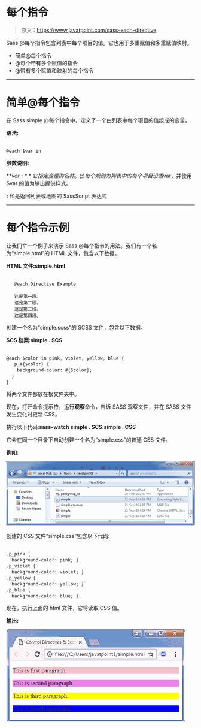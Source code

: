 # 每个指令

> 原文：<https://www.javatpoint.com/sass-each-directive>

Sass @每个指令包含列表中每个项目的值。它也用于多重赋值和多重赋值映射。

*   简单@每个指令
*   @每个带有多个赋值的指令
*   @带有多个赋值和映射的每个指令

* * *

# 简单@每个指令

在 Sass simple @每个指令中，定义了一个由列表中每个项目的值组成的变量。

**语法:**

```

@each $var in 
```

**参数说明:**

**$var:** 它指定变量的名称。@每个规则为列表中的每个项目设置$var，并使用$var 的值为输出提供样式。

**<list or="" map="">:</list>** <list>和<map>是返回列表或地图的 SassScript 表达式</map></list>

* * *

# 每个指令示例

让我们举一个例子来演示 Sass @每个指令的用法。我们有一个名为“simple.html”的 HTML 文件，包含以下数据。

**HTML 文件:simple.html**

```

   @each Directive Example

   这是第一段。
   这是第二段。
   这是第三段。
   这是第四段。

```

创建一个名为“simple.scss”的 SCSS 文件，包含以下数据。

**SCS 档案:simple . SCS**

```

@each $color in pink, violet, yellow, blue {
  .p_#{$color} {
    background-color: #{$color};
  }
}

```

将两个文件都放在根文件夹中。

现在，打开命令提示符，运行**观察**命令，告诉 SASS 观察文件，并在 SASS 文件发生变化时更新 CSS。

执行以下代码:**sass-watch simple . SCS:simple . CSS**

它会在同一个目录下自动创建一个名为“simple.css”的普通 CSS 文件。

**例如:**

![Sass @Each directive1](img/12a468660261c6e6eb44a3e0b4088b47.png)

创建的 CSS 文件“simple.css”包含以下代码:

```

.p_pink {
  background-color: pink; }
.p_violet {
  background-color: violet; }
.p_yellow {
  background-color: yellow; }
.p_blue {
  background-color: blue; }

```

现在，执行上面的 html 文件，它将读取 CSS 值。

**输出:**

![Sass @Each directive2](img/fd5061017864ee71d61cf3741c369fe8.png)